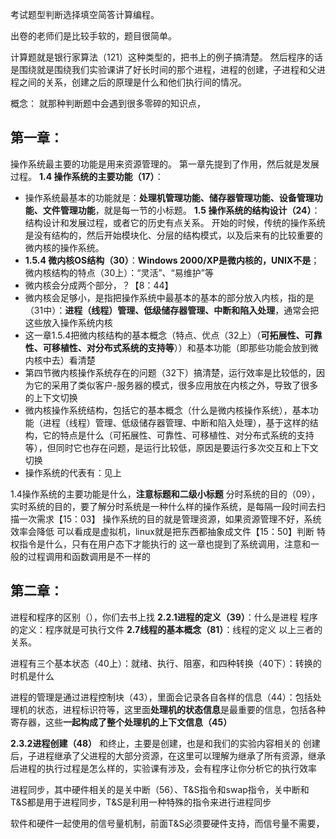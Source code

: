 考试题型判断选择填空简答计算编程。

出卷的老师们是比较手软的，题目很简单。

计算题就是银行家算法（121）这种类型的，把书上的例子搞清楚。
然后程序的话是围绕就是围绕我们实验课讲了好长时间的那个进程，进程的创建，子进程和父进程之间的关系，创建之后的原理是什么和他们执行间的情况。

概念：
就那种判断题中会遇到很多零碎的知识点，
## 第一章：
操作系统最主要的功能是用来资源管理的。
第一章先提到了作用，然后就是发展过程。
**1.4 操作系统的主要功能（17）**：
- 操作系统最基本的功能就是：**处理机管理功能、储存器管理功能、设备管理功能、文件管理功能**，就是每一节的小标题。
**1.5 操作系统的结构设计（24）**：
结构设计和发展过程，或者它的历史有点关系。
开始的时候，传统的操作系统是没有结构的，然后开始模块化、分层的结构模式，以及后来有的比较重要的微内核的操作系统。
- **1.5.4 微内核OS结构（30）**：**Windows 2000/XP是微内核的，UNIX不是**；微内核结构的特点（30上）：“灵活”、“易维护”等
- 微内核会分成两个部分，？【8：44】
- 微内核会足够小，是指把操作系统中最基本的基本的部分放入内核，指的是（31中）：**进程（线程）管理、低级储存器管理、中断和陷入处理**，通常会把这些放入操作系统内核
- 这一章1.5.4把微内核结构的基本概念（特点、优点（32上）（**可拓展性、可靠性、可移植性、对分布式系统的支持等**））和基本功能（即那些功能会放到微内核中去）看清楚
- 第四节微内核操作系统存在的问题（32下）搞清楚，运行效率是比较低的，因为它的采用了类似客户-服务器的模式，很多应用放在内核之外，导致了很多的上下文切换
- 微内核操作系统结构，包括它的基本概念（什么是微内核操作系统），基本功能（进程（线程）管理、低级储存器管理、中断和陷入处理），基于这样的结构，它的特点是什么（可拓展性、可靠性、可移植性、对分布式系统的支持等），但同时它也存在问题，是运行比较低，原因是要运行多次交互和上下文切换
- 操作系统的代表有：见上

1.4操作系统的主要功能是什么，**注意标题和二级小标题**
分时系统的目的（09），实时系统的目的，要了解分时系统是一种什么样的操作系统，是每隔一段时间去扫描一次需求【15：03】
操作系统的目的就是管理资源，如果资源管理不好，系统效率会降低
可以看成是虚拟机，linux就是把东西都抽象成文件【15：50】判断
特权指令是什么，只有在用户态下才能执行的
这一章也提到了系统调用，注意和一般的过程调用和函数调用是不一样的

## 第二章：
进程和程序的区别（），你们去书上找
**2.2.1进程的定义（39）**：什么是进程
程序的定义：程序就是可执行文件
**2.7线程的基本概念（81）**：线程的定义
以上三者的关系。

进程有三个基本状态（40上）：就绪、执行、阻塞，和四种转换（40下）：转换的时机是什么

进程的管理是通过进程控制块（43），里面会记录各自各样的信息（44）：包括处理机的状态，进程标识符等，这里面**处理机的状态信息**是最重要的信息，包括各种寄存器，这些**一起构成了整个处理机的上下文信息（45）**

**2.3.2进程创建（48）** 和终止，主要是创建，也是和我们的实验内容相关的
创建后，子进程继承了父进程的大部分资源，在这里可以理解为继承了所有资源，继承后进程的执行过程是怎么样的，实验课有涉及，会有程序让你分析它的执行效率

进程同步，其中硬件相关的是关中断（56）、T&S指令和swap指令，关中断和T&S都是用于进程同步，T&S是利用一种特殊的指令来进行进程同步

软件和硬件一起使用的信号量机制，前面T&S必须要硬件支持，而信号量不需要，

